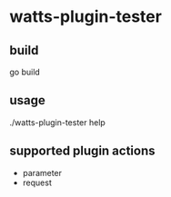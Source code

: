 watts-plugin-tester
====


build
----
go build


usage
----
./watts-plugin-tester help


supported plugin actions
----
- parameter
- request
